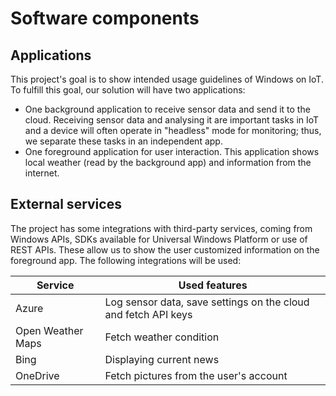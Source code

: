 ---
---
# Software components

## Applications

This project's goal is to show intended usage guidelines of Windows on IoT. To fulfill this goal, our solution will have two applications:

* One background application to receive sensor data and send it to the cloud. Receiving sensor data and analysing it are important tasks in IoT and a device will often operate in "headless" mode for monitoring; thus, we separate these tasks in an independent app.
* One foreground application for user interaction. This application shows local weather (read by the background app) and information from the internet.

## External services

The project has some integrations with third-party services, coming from Windows APIs, SDKs available for Universal Windows Platform or use of REST APIs. These allow us to show the user customized information on the foreground app. The following integrations will be used:

| Service               | Used features                                                   |
|-----------------------|-----------------------------------------------------------------|
| Azure                 | Log sensor data, save settings on the cloud and fetch API keys  |
| Open Weather Maps     | Fetch weather condition                                         |
| Bing                  | Displaying current news                                         |
| OneDrive              | Fetch pictures from the user's account                          |
